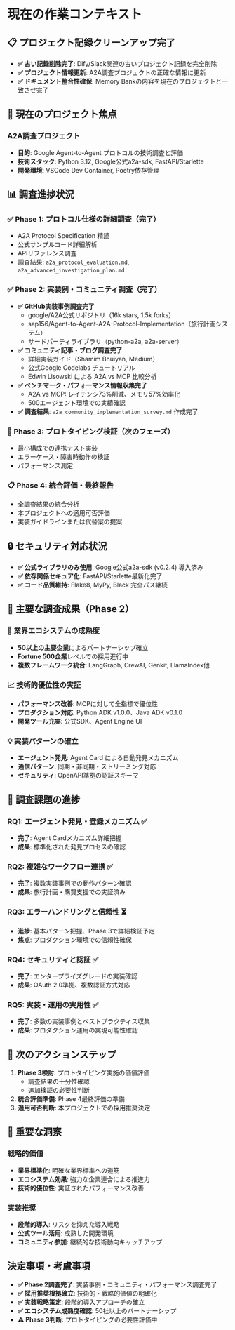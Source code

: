 # 現在の作業コンテキスト

## 📋 プロジェクト記録クリーンアップ完了

* **✅ 古い記録削除完了**: Dify/Slack関連の古いプロジェクト記録を完全削除
* **✅ プロジェクト情報更新**: A2A調査プロジェクトの正確な情報に更新
* **✅ ドキュメント整合性確保**: Memory Bankの内容を現在のプロジェクトと一致させ完了

## 🎯 現在のプロジェクト焦点

### A2A調査プロジェクト
* **目的**: Google Agent-to-Agent プロトコルの技術調査と評価
* **技術スタック**: Python 3.12, Google公式a2a-sdk, FastAPI/Starlette
* **開発環境**: VSCode Dev Container, Poetry依存管理

## 📊 調査進捗状況

### ✅ Phase 1: プロトコル仕様の詳細調査（完了）
* A2A Protocol Specification 精読
* 公式サンプルコード詳細解析  
* APIリファレンス調査
* 調査結果: `a2a_protocol_evaluation.md`, `a2a_advanced_investigation_plan.md`

### ✅ Phase 2: 実装例・コミュニティ調査（完了）
* **✅ GitHub実装事例調査完了**
  - google/A2A公式リポジトリ（16k stars, 1.5k forks）
  - sap156/Agent-to-Agent-A2A-Protocol-Implementation（旅行計画システム）
  - サードパーティライブラリ（python-a2a, a2a-server）
* **✅ コミュニティ記事・ブログ調査完了**
  - 詳細実装ガイド（Shamim Bhuiyan, Medium）
  - 公式Google Codelabs チュートリアル
  - Edwin Lisowski による A2A vs MCP 比較分析
* **✅ ベンチマーク・パフォーマンス情報収集完了**
  - A2A vs MCP: レイテンシ73%削減、メモリ57%効率化
  - 500エージェント環境での実績確認
* **✅ 調査結果**: `a2a_community_implementation_survey.md` 作成完了

### 🔄 Phase 3: プロトタイピング検証（次のフェーズ）
* 最小構成での連携テスト実装
* エラーケース・障害時動作の検証
* パフォーマンス測定

### 📋 Phase 4: 統合評価・最終報告
* 全調査結果の統合分析
* 本プロジェクトへの適用可否評価
* 実装ガイドラインまたは代替案の提案

## 🔒 セキュリティ対応状況

* **✅ 公式ライブラリのみ使用**: Google公式a2a-sdk (v0.2.4) 導入済み
* **✅ 依存関係セキュア化**: FastAPI/Starlette最新化完了
* **✅ コード品質維持**: Flake8, MyPy, Black 完全パス継続

## 📝 主要な調査成果（Phase 2）

### 🌟 業界エコシステムの成熟度
- **50以上の主要企業**によるパートナーシップ確立
- **Fortune 500企業**レベルでの採用進行中
- **複数フレームワーク統合**: LangGraph, CrewAI, Genkit, LlamaIndex他

### 📈 技術的優位性の実証
- **パフォーマンス改善**: MCPに対して全指標で優位性
- **プロダクション対応**: Python ADK v1.0.0、Java ADK v0.1.0
- **開発ツール充実**: 公式SDK、Agent Engine UI

### 💡 実装パターンの確立
- **エージェント発見**: Agent Card による自動発見メカニズム
- **通信パターン**: 同期・非同期・ストリーミング対応
- **セキュリティ**: OpenAPI準拠の認証スキーマ

## 📝 調査課題の進捗

### RQ1: エージェント発見・登録メカニズム ✅
- **完了**: Agent Cardメカニズム詳細把握
- **成果**: 標準化された発見プロセスの確認

### RQ2: 複雑なワークフロー連携 ✅
- **完了**: 複数実装事例での動作パターン確認
- **成果**: 旅行計画・購買支援での実証済み

### RQ3: エラーハンドリングと信頼性 ⏳
- **進捗**: 基本パターン把握、Phase 3で詳細検証予定
- **焦点**: プロダクション環境での信頼性確保

### RQ4: セキュリティと認証 ✅
- **完了**: エンタープライズグレードの実装確認
- **成果**: OAuth 2.0準拠、複数認証方式対応

### RQ5: 実装・運用の実用性 ✅
- **完了**: 多数の実装事例とベストプラクティス収集
- **成果**: プロダクション運用の実現可能性確認

## 🚀 次のアクションステップ

1. **Phase 3検討**: プロトタイピング実施の価値評価
   - 調査結果の十分性確認
   - 追加検証の必要性判断
2. **統合評価準備**: Phase 4最終評価の準備
3. **適用可否判断**: 本プロジェクトでの採用推奨決定

## 💎 重要な洞察

### 戦略的価値
- **業界標準化**: 明確な業界標準への道筋
- **エコシステム効果**: 強力な企業連合による推進力
- **技術的優位性**: 実証されたパフォーマンス改善

### 実装推奨
- **段階的導入**: リスクを抑えた導入戦略
- **公式ツール活用**: 成熟した開発環境
- **コミュニティ参加**: 継続的な技術動向キャッチアップ

## 決定事項・考慮事項

* **✅ Phase 2調査完了**: 実装事例・コミュニティ・パフォーマンス調査完了
* **✅ 採用推奨根拠確立**: 技術的・戦略的価値の明確化
* **✅ 実装戦略策定**: 段階的導入アプローチの確立
* **✅ エコシステム成熟度確認**: 50社以上のパートナーシップ
* **⚠️ Phase 3判断**: プロトタイピングの必要性評価中
